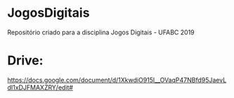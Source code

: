 # JogosDigitais
Repositório criado para a disciplina Jogos Digitais - UFABC 2019

# Drive:
https://docs.google.com/document/d/1XkwdiO915l__OVaqP47NBfd95JaevLdI1xDJFMAXZRY/edit#

